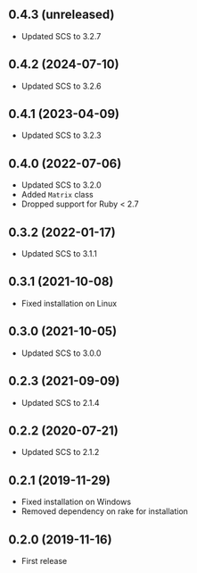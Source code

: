 ## 0.4.3 (unreleased)

- Updated SCS to 3.2.7

## 0.4.2 (2024-07-10)

- Updated SCS to 3.2.6

## 0.4.1 (2023-04-09)

- Updated SCS to 3.2.3

## 0.4.0 (2022-07-06)

- Updated SCS to 3.2.0
- Added `Matrix` class
- Dropped support for Ruby < 2.7

## 0.3.2 (2022-01-17)

- Updated SCS to 3.1.1

## 0.3.1 (2021-10-08)

- Fixed installation on Linux

## 0.3.0 (2021-10-05)

- Updated SCS to 3.0.0

## 0.2.3 (2021-09-09)

- Updated SCS to 2.1.4

## 0.2.2 (2020-07-21)

- Updated SCS to 2.1.2

## 0.2.1 (2019-11-29)

- Fixed installation on Windows
- Removed dependency on rake for installation

## 0.2.0 (2019-11-16)

- First release
